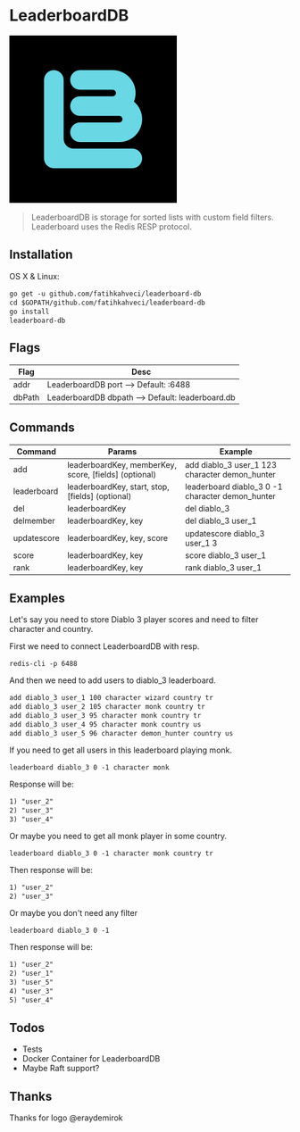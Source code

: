 # LeaderboardDB
![LeaderboardDB Logo](https://github.com/fatihkahveci/leaderboard-db/blob/master/300x300.png)

> LeaderboardDB is storage for sorted lists with custom field filters. Leaderboard uses the Redis RESP protocol.

## Installation
OS X & Linux:
```
go get -u github.com/fatihkahveci/leaderboard-db
cd $GOPATH/github.com/fatihkahveci/leaderboard-db
go install
leaderboard-db
```
## Flags

| Flag        | Desc           | 
| ------------- |-------------| 
| addr | LeaderboardDB port --> Default: :6488 | 
| dbPath | LeaderboardDB dbpath --> Default: leaderboard.db | 

## Commands 

| Command | Params | Example |
| ------ | ------ |----------- |
| add   | leaderboardKey, memberKey, score, [fields] (optional) | add diablo_3 user_1 123 character demon_hunter |
| leaderboard | leaderboardKey, start, stop, [fields] (optional) | leaderboard diablo_3 0 -1 character demon_hunter |
| del    | leaderboardKey | del diablo_3 |
| delmember    | leaderboardKey, key | del diablo_3 user_1 |
| updatescore    | leaderboardKey, key, score | updatescore diablo_3 user_1 3 |
| score    | leaderboardKey, key | score diablo_3 user_1 |
| rank    | leaderboardKey, key | rank diablo_3 user_1 |

## Examples
Let's say you need to store Diablo 3 player scores and need to filter character and country.

First we need to connect LeaderboardDB with resp.

```
redis-cli -p 6488
```

And then we need to add users to diablo_3 leaderboard.
```
add diablo_3 user_1 100 character wizard country tr
add diablo_3 user_2 105 character monk country tr
add diablo_3 user_3 95 character monk country tr
add diablo_3 user_4 95 character monk country us
add diablo_3 user_5 96 character demon_hunter country us
```

If you need to get all users in this leaderboard playing monk.
```
leaderboard diablo_3 0 -1 character monk
```
Response will be:

```
1) "user_2"
2) "user_3"
3) "user_4"
```

Or maybe you need to get all monk player in some country.

```
leaderboard diablo_3 0 -1 character monk country tr
```

Then response will be:

```
1) "user_2"
2) "user_3"
```

Or maybe you don't need any filter

```
leaderboard diablo_3 0 -1
```

Then response will be:

```
1) "user_2"
2) "user_1"
3) "user_5"
4) "user_3"
5) "user_4"
```

## Todos
- Tests
- Docker Container for LeaderboardDB
- Maybe Raft support?

## Thanks

Thanks for logo @eraydemirok
